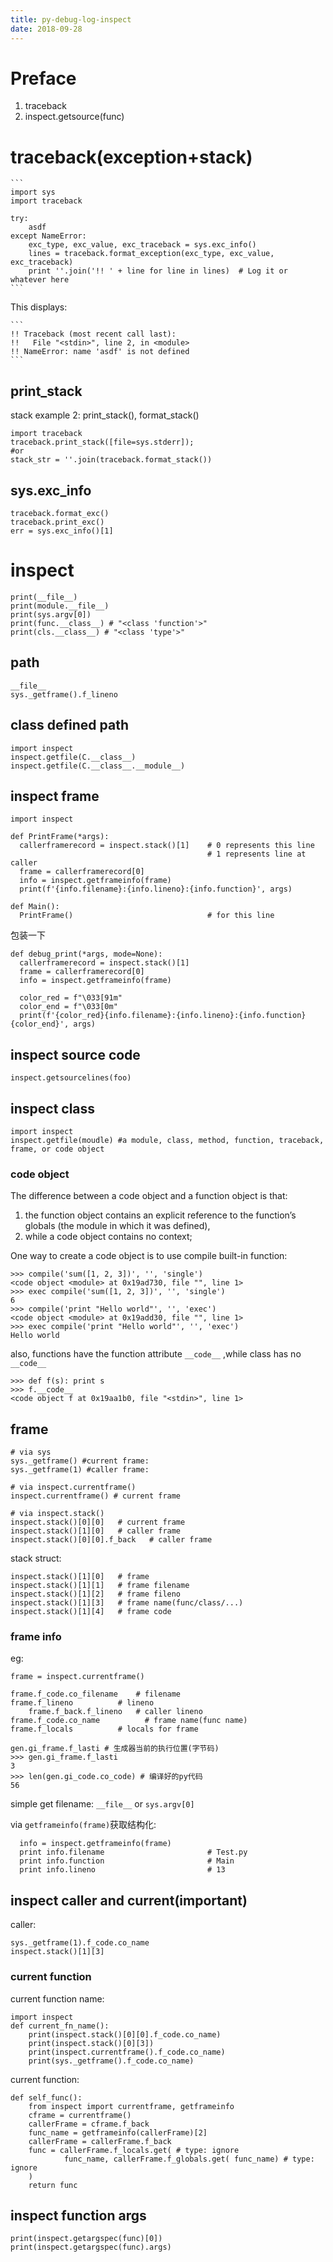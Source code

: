 ```yaml
---
title: py-debug-log-inspect
date: 2018-09-28
---
```

# Preface
1. traceback
2. inspect.getsource(func)

# traceback(exception+stack)
    ```
    import sys
    import traceback

    try:
        asdf
    except NameError:
        exc_type, exc_value, exc_traceback = sys.exc_info()
        lines = traceback.format_exception(exc_type, exc_value, exc_traceback)
        print ''.join('!! ' + line for line in lines)  # Log it or whatever here
    ```

This displays:

    ```
    !! Traceback (most recent call last):
    !!   File "<stdin>", line 2, in <module>
    !! NameError: name 'asdf' is not defined
    ```

## print_stack
stack example 2: print_stack(), format_stack()

	import traceback
	traceback.print_stack([file=sys.stderr]);
	#or
    stack_str = ''.join(traceback.format_stack())

## sys.exc_info

    traceback.format_exc()
    traceback.print_exc()
    err = sys.exc_info()[1]

# inspect

    print(__file__)
    print(module.__file__)
    print(sys.argv[0])
    print(func.__class__) # "<class 'function'>"
    print(cls.__class__) # "<class 'type'>"

## path

    __file__
    sys._getframe().f_lineno


## class defined path

    import inspect
    inspect.getfile(C.__class__)
    inspect.getfile(C.__class__.__module__)

## inspect frame

    import inspect

    def PrintFrame(*args):
      callerframerecord = inspect.stack()[1]    # 0 represents this line
                                                # 1 represents line at caller
      frame = callerframerecord[0]
      info = inspect.getframeinfo(frame)
      print(f'{info.filename}:{info.lineno}:{info.function}', args)

    def Main():
      PrintFrame()                              # for this line

包装一下

    def debug_print(*args, mode=None):
      callerframerecord = inspect.stack()[1]    
      frame = callerframerecord[0]
      info = inspect.getframeinfo(frame)

      color_red = f"\033[91m"
      color_end = f"\033[0m"
      print(f'{color_red}{info.filename}:{info.lineno}:{info.function}{color_end}', args)

## inspect source code

    inspect.getsourcelines(foo)

## inspect class

    import inspect
    inspect.getfile(moudle) #a module, class, method, function, traceback, frame, or code object

### code object
The difference between a code object and a function object is that:
1. the function object contains an explicit reference to the function’s globals (the module in which it was defined),
2. while a code object contains no context;

One way to create a code object is to use compile built-in function:

    >>> compile('sum([1, 2, 3])', '', 'single')
    <code object <module> at 0x19ad730, file "", line 1>
    >>> exec compile('sum([1, 2, 3])', '', 'single')
    6
    >>> compile('print "Hello world"', '', 'exec')
    <code object <module> at 0x19add30, file "", line 1>
    >>> exec compile('print "Hello world"', '', 'exec')
    Hello world

also, functions have the function attribute `__code__` ,while class has no `__code__`

    >>> def f(s): print s
    >>> f.__code__
    <code object f at 0x19aa1b0, file "<stdin>", line 1>

## frame

    # via sys
    sys._getframe() #current frame:
    sys._getframe(1) #caller frame:

    # via inspect.currentframe()
    inspect.currentframe() # current frame

    # via inspect.stack()
    inspect.stack()[0][0]   # current frame
    inspect.stack()[1][0]   # caller frame
    inspect.stack()[0][0].f_back   # caller frame

stack struct:

    inspect.stack()[1][0]   # frame
    inspect.stack()[1][1]   # frame filename
    inspect.stack()[1][2]   # frame fileno
    inspect.stack()[1][3]   # frame name(func/class/...)
    inspect.stack()[1][4]   # frame code

### frame info
eg:

    frame = inspect.currentframe()

    frame.f_code.co_filename    # filename
    frame.f_lineno          # lineno
        frame.f_back.f_lineno   # caller lineno
    frame.f_code.co_name          # frame name(func name)
    frame.f_locals          # locals for frame

    gen.gi_frame.f_lasti # 生成器当前的执行位置(字节码)
    >>> gen.gi_frame.f_lasti
    3
    >>> len(gen.gi_code.co_code) # 编译好的py代码
    56

simple get filename: `__file__` or `sys.argv[0]`

via `getframeinfo(frame)`获取结构化:

      info = inspect.getframeinfo(frame)
      print info.filename                       # Test.py
      print info.function                       # Main
      print info.lineno                         # 13

## inspect caller and current(important)
caller:

    sys._getframe(1).f_code.co_name
    inspect.stack()[1][3]

### current function
current function name:

    import inspect
    def current_fn_name():
        print(inspect.stack()[0][0].f_code.co_name)
        print(inspect.stack()[0][3])
        print(inspect.currentframe().f_code.co_name)
        print(sys._getframe().f_code.co_name)
    
current function:

    def self_func():
        from inspect import currentframe, getframeinfo
        cframe = currentframe()
        callerFrame = cframe.f_back
        func_name = getframeinfo(callerFrame)[2]
        callerFrame = callerFrame.f_back
        func = callerFrame.f_locals.get( # type: ignore
                func_name, callerFrame.f_globals.get( func_name) # type: ignore
        )
        return func

## inspect function args
    print(inspect.getargspec(func)[0])
    print(inspect.getargspec(func).args)